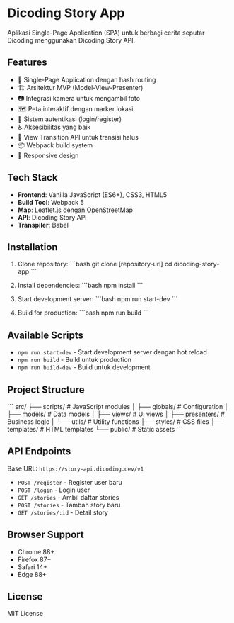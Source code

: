 # Dicoding Story App

Aplikasi Single-Page Application (SPA) untuk berbagi cerita seputar Dicoding menggunakan Dicoding Story API.

## Features

- 📱 Single-Page Application dengan hash routing
- 🏗️ Arsitektur MVP (Model-View-Presenter)
- 📷 Integrasi kamera untuk mengambil foto
- 🗺️ Peta interaktif dengan marker lokasi
- 🔐 Sistem autentikasi (login/register)
- ♿ Aksesibilitas yang baik
- 🎨 View Transition API untuk transisi halus
- 📦 Webpack build system
- 🎯 Responsive design

## Tech Stack

- **Frontend**: Vanilla JavaScript (ES6+), CSS3, HTML5
- **Build Tool**: Webpack 5
- **Map**: Leaflet.js dengan OpenStreetMap
- **API**: Dicoding Story API
- **Transpiler**: Babel

## Installation

1. Clone repository:
\`\`\`bash
git clone [repository-url]
cd dicoding-story-app
\`\`\`

2. Install dependencies:
\`\`\`bash
npm install
\`\`\`

3. Start development server:
\`\`\`bash
npm run start-dev
\`\`\`

4. Build for production:
\`\`\`bash
npm run build
\`\`\`

## Available Scripts

- `npm run start-dev` - Start development server dengan hot reload
- `npm run build` - Build untuk production
- `npm run build-dev` - Build untuk development

## Project Structure

\`\`\`
src/
├── scripts/           # JavaScript modules
│   ├── globals/       # Configuration
│   ├── models/        # Data models
│   ├── views/         # UI views
│   ├── presenters/    # Business logic
│   └── utils/         # Utility functions
├── styles/            # CSS files
├── templates/         # HTML templates
└── public/            # Static assets
\`\`\`

## API Endpoints

Base URL: `https://story-api.dicoding.dev/v1`

- `POST /register` - Register user baru
- `POST /login` - Login user
- `GET /stories` - Ambil daftar stories
- `POST /stories` - Tambah story baru
- `GET /stories/:id` - Detail story

## Browser Support

- Chrome 88+
- Firefox 87+
- Safari 14+
- Edge 88+

## License

MIT License
